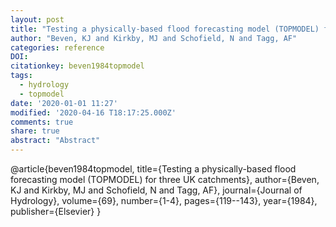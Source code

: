 ```yaml
---
layout: post
title: "Testing a physically-based flood forecasting model (TOPMODEL) for three UK catchments"
author: "Beven, KJ and Kirkby, MJ and Schofield, N and Tagg, AF"
categories: reference
DOI:
citationkey: beven1984topmodel
tags:
  - hydrology
  - topmodel
date: '2020-01-01 11:27'
modified: '2020-04-16 T18:17:25.000Z'
comments: true
share: true
abstract: "Abstract"
---
```

@article{beven1984topmodel,
  title={Testing a physically-based flood forecasting model (TOPMODEL) for three UK catchments},
  author={Beven, KJ and Kirkby, MJ and Schofield, N and Tagg, AF},
  journal={Journal of Hydrology},
  volume={69},
  number={1-4},
  pages={119--143},
  year={1984},
  publisher={Elsevier}
}
